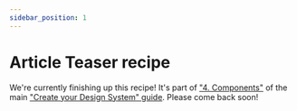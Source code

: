 ```yaml
---
sidebar_position: 1
---
```


# Article Teaser recipe

We're currently finishing up this recipe! It's part of ["4. Components"](../../create/components.mdx) of the main ["Create your Design System" guide](../../create/index.mdx). Please come back soon!
